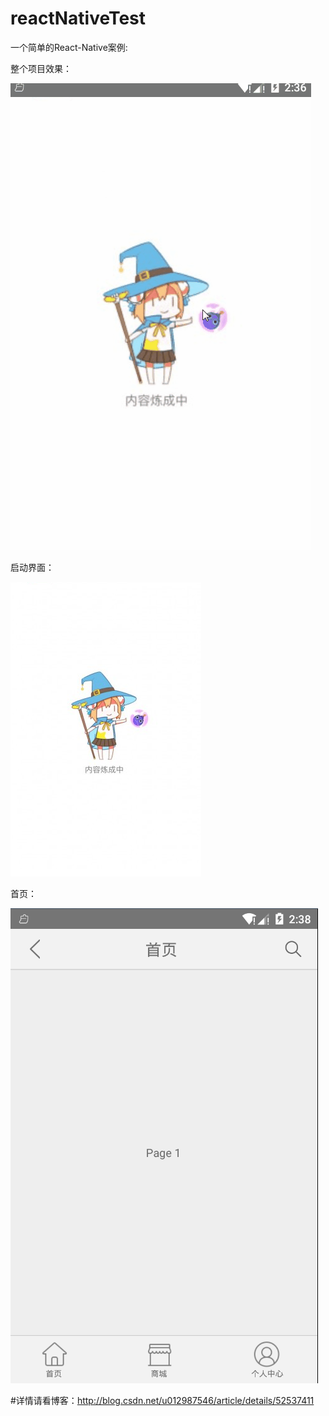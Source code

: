 # reactNativeTest
一个简单的React-Native案例:

整个项目效果：

![](/screenshot/smaple.gif)


启动界面：

![](/screenshot/1.png)



首页：

![](/screenshot/2.png)

#详情请看博客：http://blog.csdn.net/u012987546/article/details/52537411
